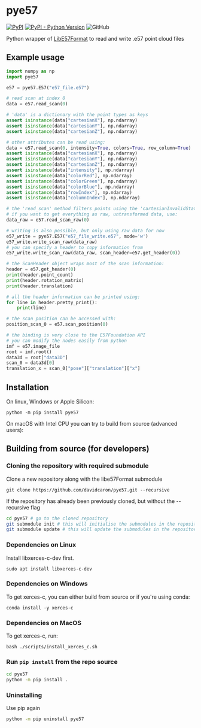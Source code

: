 # pye57

[![PyPI](https://img.shields.io/pypi/v/pye57.svg)](https://pypi.org/project/pye57)
[![PyPI - Python Version](https://img.shields.io/pypi/pyversions/pye57.svg)](https://pypi.org/project/pye57)
![GitHub](https://img.shields.io/github/actions/workflow/status/davidcaron/pye57/build.yml?branch=master)

Python wrapper of [LibE57Format](https://github.com/asmaloney/libE57Format) to read and write .e57 point cloud files

## Example usage

```python
import numpy as np
import pye57

e57 = pye57.E57("e57_file.e57")

# read scan at index 0
data = e57.read_scan(0)

# 'data' is a dictionary with the point types as keys
assert isinstance(data["cartesianX"], np.ndarray)
assert isinstance(data["cartesianY"], np.ndarray)
assert isinstance(data["cartesianZ"], np.ndarray)

# other attributes can be read using:
data = e57.read_scan(0, intensity=True, colors=True, row_column=True)
assert isinstance(data["cartesianX"], np.ndarray)
assert isinstance(data["cartesianY"], np.ndarray)
assert isinstance(data["cartesianZ"], np.ndarray)
assert isinstance(data["intensity"], np.ndarray)
assert isinstance(data["colorRed"], np.ndarray)
assert isinstance(data["colorGreen"], np.ndarray)
assert isinstance(data["colorBlue"], np.ndarray)
assert isinstance(data["rowIndex"], np.ndarray)
assert isinstance(data["columnIndex"], np.ndarray)

# the 'read_scan' method filters points using the 'cartesianInvalidState' field
# if you want to get everything as raw, untransformed data, use:
data_raw = e57.read_scan_raw(0)

# writing is also possible, but only using raw data for now
e57_write = pye57.E57("e57_file_write.e57", mode='w')
e57_write.write_scan_raw(data_raw)
# you can specify a header to copy information from
e57_write.write_scan_raw(data_raw, scan_header=e57.get_header(0))

# the ScanHeader object wraps most of the scan information:
header = e57.get_header(0)
print(header.point_count)
print(header.rotation_matrix)
print(header.translation)

# all the header information can be printed using:
for line in header.pretty_print():
    print(line)

# the scan position can be accessed with:
position_scan_0 = e57.scan_position(0)

# the binding is very close to the E57Foundation API
# you can modify the nodes easily from python
imf = e57.image_file
root = imf.root()
data3d = root["data3D"]
scan_0 = data3d[0]
translation_x = scan_0["pose"]["translation"]["x"]
```

## Installation

On linux, Windows or Apple Silicon:

`python -m pip install pye57`

On macOS with Intel CPU you can try to build from source (advanced users):

## Building from source (for developers)

### Cloning the repository with required submodule

Clone a new repository along with the libe57Format submodule

`git clone https://github.com/davidcaron/pye57.git --recursive`

If the repository has already been previously cloned, but without the --recursive flag

```Bash
cd pye57 # go to the cloned repository
git submodule init # this will initialise the submodules in the repository
git submodule update # this will update the submodules in the repository
```

### Dependencies on Linux

Install libxerces-c-dev first.

`sudo apt install libxerces-c-dev`

### Dependencies on Windows

To get xerces-c, you can either build from source or if you're using conda:

`conda install -y xerces-c`

### Dependencies on MacOS

To get xerces-c, run:

`bash ./scripts/install_xerces_c.sh`

### Run `pip install` from the repo source

```Bash
cd pye57
python -m pip install .
```

### Uninstalling

Use pip again

```Bash
python -m pip uninstall pye57
```
